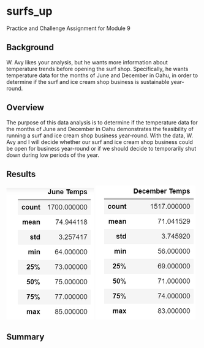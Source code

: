 # surfs_up
Practice and Challenge Assignment for Module 9

## Background
W. Avy likes your analysis, but he wants more information about temperature trends before opening the surf shop. Specifically, he wants temperature data for the months of June and December in Oahu, in order to determine if the surf and ice cream shop business is sustainable year-round.

## Overview
The purpose of this data analysis is to determine if the temperature data for the months of June and December in Oahu demonstrates the feasibility of running a surf and ice cream shop business year-round. With the data, W. Avy and I will decide whether our surf and ice cream shop business could be open for business year-round or if we should decide to temporarily shut down during low periods of the year. 

## Results
![June Temperatures](https://github.com/Itgotworse26/surfs_up/blob/main/June_Temps.PNG)
![December Temperatures](https://github.com/Itgotworse26/surfs_up/blob/main/December_Temps.PNG)

## Summary